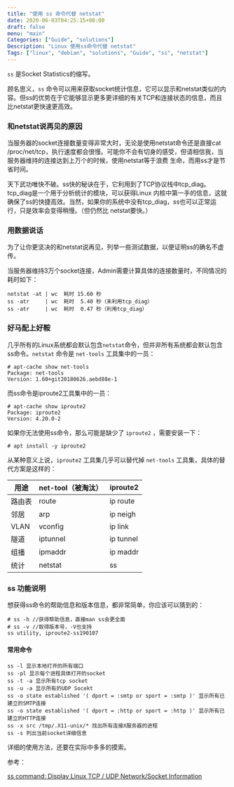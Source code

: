 ```yaml
---
title: "使用 ss 命令代替 netstat"
date: 2020-06-03T04:25:15+08:00
draft: false
menu: "main"
Categories: ["Guide", "solutions"]
Description: "Linux 使用ss命令代替 netstat"
Tags: ["linux", "debian", "solutions", "Guide", "ss", "netstat"]
---
```


`ss` 是Socket Statistics的缩写。

顾名思义，`ss` 命令可以用来获取socket统计信息，它可以显示和netstat类似的内容。但ss的优势在于它能够显示更多更详细的有关TCP和连接状态的信息，而且比netstat更快速更高效。

### 和netstat说再见的原因

当服务器的socket连接数量变得非常大时，无论是使用netstat命令还是直接cat /proc/net/tcp，执行速度都会很慢。可能你不会有切身的感受，但请相信我，当服务器维持的连接达到上万个的时候，使用netstat等于浪费 生命，而用ss才是节省时间。

天下武功唯快不破。ss快的秘诀在于，它利用到了TCP协议栈中tcp_diag。tcp_diag是一个用于分析统计的模块，可以获得Linux 内核中第一手的信息，这就确保了ss的快捷高效。当然，如果你的系统中没有tcp_diag，ss也可以正常运行，只是效率会变得稍慢。（但仍然比 netstat要快。）

### 用数据说话

为了让你更坚决的和netstat说再见，列举一些测试数据，以便证明ss的确名不虚传。

当服务器维持3万个socket连接，Admin需要计算具体的连接数量时，不同情况的耗时如下：

```shell
netstat -at | wc  耗时 15.60 秒
ss -atr     | wc  耗时  5.40 秒（未利用tcp_diag）
ss -atr     | wc  耗时  0.47 秒（利用tcp_diag）
```

### 好马配上好鞍

几乎所有的Linux系统都会默认包含`netstat`命令，但并非所有系统都会默认包含ss命令。`netstat` 命令是 `net-tools` 工具集中的一员：

```shell
# apt-cache show net-tools
Package: net-tools
Version: 1.60+git20180626.aebd88e-1
```

而ss命令是iproute2工具集中的一员：

```shell
# apt-cache show iproute2
Package: iproute2
Version: 4.20.0-2
```

如果你无法使用ss命令，那么可能是缺少了 `iproute2` ，需要安装一下：

```shell
# apt install -y iproute2
```

从某种意义上说，`iproute2` 工具集几乎可以替代掉 `net-tools` 工具集，具体的替代方案是这样的：

|用途|net-tool（被淘汰）|iproute2|
|---|---|---|
|路由表|route|ip route|
|邻居|arp|ip neigh|
|VLAN|vconfig|ip link|
|隧道|iptunnel|ip tunnel|
|组播|ipmaddr|ip maddr|
|统计|netstat|ss|


### ss 功能说明

想获得ss命令的帮助信息和版本信息，都非常简单，你应该可以猜到的：
```
# ss -h //获得帮助信息，直接man ss会更全面
# ss -v //取得版本号，-V也支持
ss utility, iproute2-ss190107
```


#### 常用命令

```
ss -l 显示本地打开的所有端口
ss -pl 显示每个进程具体打开的socket
ss -t -a 显示所有tcp socket
ss -u -a 显示所有的UDP Socekt
ss -o state established '( dport = :smtp or sport = :smtp )' 显示所有已建立的SMTP连接
ss -o state established '( dport = :http or sport = :http )' 显示所有已建立的HTTP连接
ss -x src /tmp/.X11-unix/* 找出所有连接X服务器的进程
ss -s 列出当前socket详细信息

```

详细的使用方法，还要在实际中多多的摸索。


参考：

[ss command: Display Linux TCP / UDP Network/Socket Information](https://www.cyberciti.biz/tips/linux-investigate-sockets-network-connections.html)